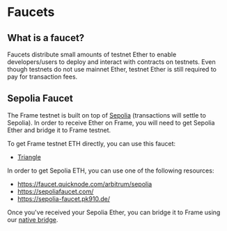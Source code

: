 # Faucets

## What is a faucet?

Faucets distribute small amounts of testnet Ether to enable developers/users to deploy and interact with contracts on testnets.
Even though testnets do not use mainnet Ether, testnet Ether is still required to pay for transaction fees.

## Sepolia Faucet

The Frame testnet is built on top of [Sepolia](https://www.alchemy.com/overviews/sepolia-testnet) (transactions will settle to Sepolia).
In order to receive Ether on Frame, you will need to get Sepolia Ether and bridge it to Frame testnet.

To get Frame testnet ETH directly, you can use this faucet:

- [Triangle](https://faucet.triangleplatform.com/frame/testnet)

In order to get Sepolia ETH, you can use one of the following resources:

- https://faucet.quicknode.com/arbitrum/sepolia
- https://sepoliafaucet.com/
- https://sepolia-faucet.pk910.de/

Once you've received your Sepolia Ether, you can bridge it to Frame using our [native bridge](https://www.frame.xyz/bridge).
